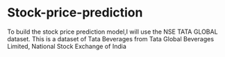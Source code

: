 # Stock-price-prediction
To build the stock price prediction model,I will use the NSE TATA GLOBAL dataset. This is a dataset of Tata Beverages from Tata Global Beverages Limited, National Stock Exchange of India
